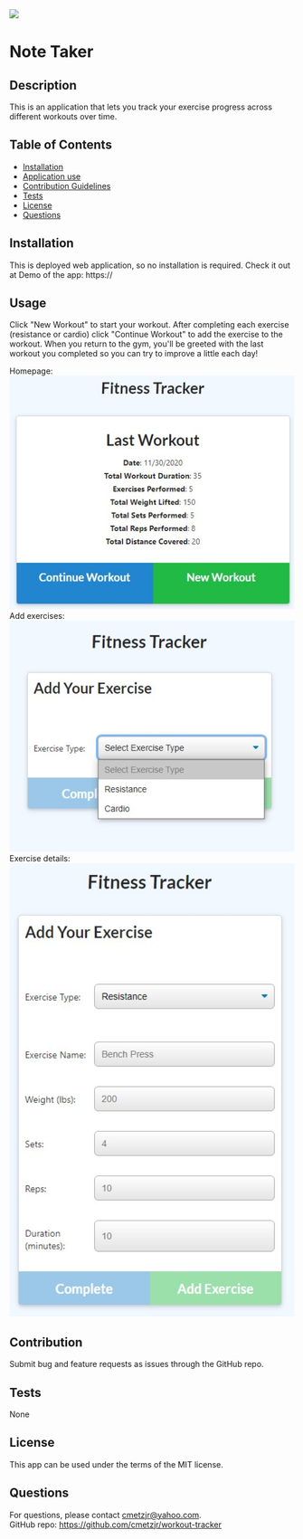 <img src="https://img.shields.io/badge/license-MIT-brightgreen">

# Note Taker

## Description
This is an application that lets you track your exercise progress across different workouts over time.

## Table of Contents
* [Installation](#Installation)
* [Application use](#Usage)
* [Contribution Guidelines](#Contribution)
* [Tests](#Tests)
* [License](#License)
* [Questions](#Questions)

## Installation
This is deployed web application, so no installation is required. Check it out at Demo of the app: https://

## Usage
Click "New Workout" to start your workout. After completing each exercise (resistance or cardio) click "Continue Workout" to add the exercise to the workout. When you return to the gym, you'll be greeted with the last workout you completed so you can try to improve a little each day!

Homepage:<br>
<img src="./screenshots/homepage.jpg" width="550px"><br>
Add exercises:<br>
<img src="./screenshots/add_exercise.jpg" width="550px"><br>
Exercise details:<br>
<img src="./screenshots/ex_detail.jpg" width="550px"><br>

## Contribution
Submit bug and feature requests as issues through the GitHub repo.

## Tests
None

## License
This app can be used under the terms of the MIT license.

## Questions
For questions, please contact <cmetzjr@yahoo.com>.<br>
GitHub repo: https://github.com/cmetzjr/workout-tracker
